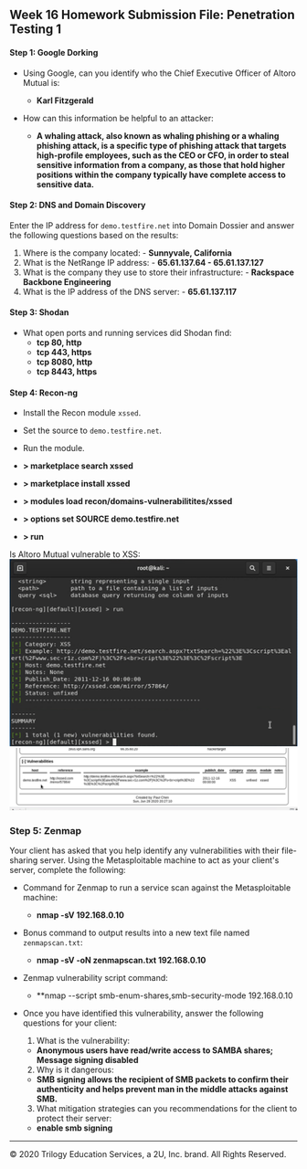 ## Week 16 Homework Submission File: Penetration Testing 1

#### Step 1: Google Dorking


- Using Google, can you identify who the Chief Executive Officer of Altoro Mutual is:
  - **Karl Fitzgerald**

- How can this information be helpful to an attacker:
  - **A whaling attack, also known as whaling phishing or a whaling phishing attack, is a specific type of phishing attack that targets high-profile employees, such as the CEO or CFO, in order to steal sensitive information from a company, as those that hold higher positions within the company typically have complete access to sensitive data.**

#### Step 2: DNS and Domain Discovery

Enter the IP address for `demo.testfire.net` into Domain Dossier and answer the following questions based on the results:

  1. Where is the company located:
    - **Sunnyvale, California**
  2. What is the NetRange IP address:
    - **65.61.137.64 - 65.61.137.127**
  3. What is the company they use to store their infrastructure:
    - **Rackspace Backbone Engineering**
  4. What is the IP address of the DNS server:
    - **65.61.137.117**
    
#### Step 3: Shodan

- What open ports and running services did Shodan find:
  - **tcp 80, http**
  - **tcp 443, https**
  - **tcp 8080, http**
  - **tcp 8443, https**

#### Step 4: Recon-ng

- Install the Recon module `xssed`. 
- Set the source to `demo.testfire.net`. 
- Run the module. 

- **> marketplace search xssed**
- **> marketplace install xssed**
- **> modules load recon/domains-vulnerabilitites/xssed**
- **> options set SOURCE demo.testfire.net**
- **> run**

Is Altoro Mutual vulnerable to XSS:
![](images/16-1.png)
![](images/16-2.png)

### Step 5: Zenmap

Your client has asked that you help identify any vulnerabilities with their file-sharing server. Using the Metasploitable machine to act as your client's server, complete the following:

- Command for Zenmap to run a service scan against the Metasploitable machine:
  - **nmap -sV 192.168.0.10**
 
- Bonus command to output results into a new text file named `zenmapscan.txt`:
  - **nmap -sV -oN zenmapscan.txt 192.168.0.10**

- Zenmap vulnerability script command:
  - **nmap --script smb-enum-shares,smb-security-mode 192.168.0.10

- Once you have identified this vulnerability, answer the following questions for your client:
  1. What is the vulnerability:
    - **Anonymous users have read/write access to SAMBA shares; Message signing disabled**

  2. Why is it dangerous:
    - **SMB signing allows the recipient of SMB packets to confirm their authenticity and helps prevent man in the middle attacks against SMB.**

  3. What mitigation strategies can you recommendations for the client to protect their server:
    - **enable smb signing**

---
© 2020 Trilogy Education Services, a 2U, Inc. brand. All Rights Reserved.  

